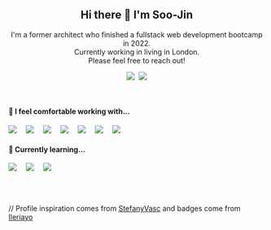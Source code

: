 <h2 align='center'> Hi there 👋 I'm Soo-Jin </h2>

<p align='center'>
  I'm a former architect who finished a fullstack web development bootcamp in 2022.<br>
  Currently working in living in London.<br>
  Please feel free to reach out!
</p>

<p align='center'>
  <a href="https://www.linkedin.com/in/soo-jinhwang/"><img src="https://img.shields.io/badge/linkedin-%230077B5.svg?&style=for-the-badge&logo=linkedin&logoColor=white" /></a>&nbsp;
  <a href="mailto:soojiny.hwang@gmail.com?subject=Hello%20Gabriel"><img src="https://img.shields.io/badge/gmail-%23D14836.svg?&style=for-the-badge&logo=gmail&logoColor=white" /></a>
</p>

<br>

<h4>🌈 I feel comfortable working with...</h4>
<p>
  <img src="https://img.shields.io/badge/html5%20-%23e34f26.svg?&style=for-the-badge&logo=html5&logoColor=white"/>&emsp;
  <img src="https://img.shields.io/badge/CSS3-1572B6?&style=for-the-badge&logo=css3&logoColor=white" />&emsp;
  <img src="https://img.shields.io/badge/Bootstrap-563D7C?style=for-the-badge&logo=bootstrap&logoColor=white">&emsp;
  <img src="https://img.shields.io/badge/rails-%23CC0000.svg?style=for-the-badge&logo=ruby-on-rails&logoColor=white"/>&emsp;
  <img src="https://img.shields.io/badge/ruby-%23CC342D.svg?style=for-the-badge&logo=ruby&logoColor=white"/>&emsp;
  <img src="https://img.shields.io/badge/adobe%20photoshop-%2331A8FF.svg?style=for-the-badge&logo=adobe%20photoshop&logoColor=white"/>&emsp;
  <img src="https://img.shields.io/badge/git-%23F05033.svg?style=for-the-badge&logo=git&logoColor=white"/>
</p>

<h4>📖 Currently learning...</h4>
<p>
  <img src="https://img.shields.io/badge/javascript-%23323330.svg?style=for-the-badge&logo=javascript&logoColor=%23F7DF1E"/>&emsp;
  <img src="https://img.shields.io/badge/React-20232A?style=for-the-badge&logo=react&logoColor=61DAFB"/>&emsp;
  <img src="https://img.shields.io/badge/figma-%23F24E1E.svg?style=for-the-badge&logo=figma&logoColor=white"/>
</p>

<br>
<br>
<p align="left">
// Profile inspiration comes from <a href="https://github.com/StefanyVasc">StefanyVasc</a> and badges come from <a href="https://github.com/Ileriayo/markdown-badges">Ileriayo</a>
</p>
